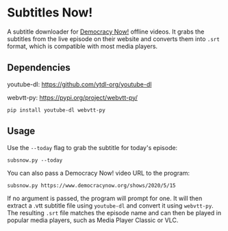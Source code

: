 # Subtitles Now!

A subtitle downloader for [Democracy Now!](https://www.democracynow.org/) offline videos. 
It grabs the subtitles from the live episode on their website and converts them into `.srt` format, 
which is compatible with most media players.

## Dependencies

youtube-dl: https://github.com/ytdl-org/youtube-dl

webvtt-py: https://pypi.org/project/webvtt-py/

`pip install youtube-dl webvtt-py`

## Usage

Use the `--today` flag to grab the subtitle for today's episode:

`subsnow.py --today`

You can also pass a Democracy Now! video URL to the program: 

`subsnow.py https://www.democracynow.org/shows/2020/5/15`

If no argument is passed, the program will prompt for one.
It will then extract a .vtt subtitle file using `youtube-dl` and convert it using `webvtt-py`.
The resulting `.srt` file matches the episode name and can then be played in popular media players, 
such as Media Player Classic or VLC.
